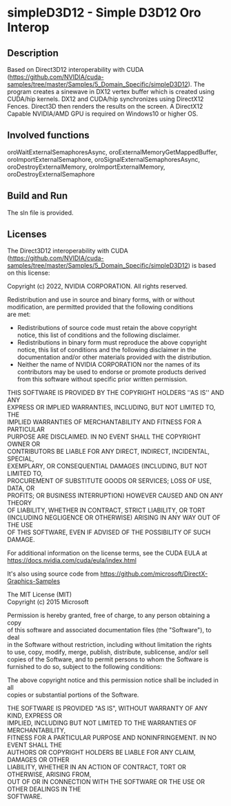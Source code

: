 # simpleD3D12 - Simple D3D12 Oro Interop

## Description

Based on Direct3D12 interoperability with CUDA (https://github.com/NVIDIA/cuda-samples/tree/master/Samples/5_Domain_Specific/simpleD3D12). The program creates a sinewave in DX12 vertex buffer which is created using CUDA/hip kernels. DX12 and CUDA/hip synchronizes using DirectX12 Fences. Direct3D then renders the results on the screen.  A DirectX12 Capable NVIDIA/AMD GPU is required on Windows10 or higher OS.


## Involved functions

oroWaitExternalSemaphoresAsync, oroExternalMemoryGetMappedBuffer, oroImportExternalSemaphore, oroSignalExternalSemaphoresAsync, oroDestroyExternalMemory, oroImportExternalMemory, oroDestroyExternalSemaphore

## Build and Run

The sln file is provided. 

## Licenses

The Direct3D12 interoperability with CUDA (https://github.com/NVIDIA/cuda-samples/tree/master/Samples/5_Domain_Specific/simpleD3D12) is based on this license:  
  
Copyright (c) 2022, NVIDIA CORPORATION. All rights reserved.  
  
Redistribution and use in source and binary forms, with or without  
modification, are permitted provided that the following conditions  
are met:  
 * Redistributions of source code must retain the above copyright  
   notice, this list of conditions and the following disclaimer.  
 * Redistributions in binary form must reproduce the above copyright  
   notice, this list of conditions and the following disclaimer in the  
   documentation and/or other materials provided with the distribution.  
 * Neither the name of NVIDIA CORPORATION nor the names of its  
   contributors may be used to endorse or promote products derived  
   from this software without specific prior written permission.  
  
THIS SOFTWARE IS PROVIDED BY THE COPYRIGHT HOLDERS ''AS IS'' AND ANY  
EXPRESS OR IMPLIED WARRANTIES, INCLUDING, BUT NOT LIMITED TO, THE  
IMPLIED WARRANTIES OF MERCHANTABILITY AND FITNESS FOR A PARTICULAR  
PURPOSE ARE DISCLAIMED.  IN NO EVENT SHALL THE COPYRIGHT OWNER OR  
CONTRIBUTORS BE LIABLE FOR ANY DIRECT, INDIRECT, INCIDENTAL, SPECIAL,  
EXEMPLARY, OR CONSEQUENTIAL DAMAGES (INCLUDING, BUT NOT LIMITED TO,  
PROCUREMENT OF SUBSTITUTE GOODS OR SERVICES; LOSS OF USE, DATA, OR  
PROFITS; OR BUSINESS INTERRUPTION) HOWEVER CAUSED AND ON ANY THEORY  
OF LIABILITY, WHETHER IN CONTRACT, STRICT LIABILITY, OR TORT  
(INCLUDING NEGLIGENCE OR OTHERWISE) ARISING IN ANY WAY OUT OF THE USE  
OF THIS SOFTWARE, EVEN IF ADVISED OF THE POSSIBILITY OF SUCH DAMAGE.  
  
For additional information on the license terms, see the CUDA EULA at  
https://docs.nvidia.com/cuda/eula/index.html  
  
  
  
  
  
It's also using source code from https://github.com/microsoft/DirectX-Graphics-Samples  
  
The MIT License (MIT)  
Copyright (c) 2015 Microsoft  
  
Permission is hereby granted, free of charge, to any person obtaining a copy  
of this software and associated documentation files (the "Software"), to deal  
in the Software without restriction, including without limitation the rights  
to use, copy, modify, merge, publish, distribute, sublicense, and/or sell  
copies of the Software, and to permit persons to whom the Software is  
furnished to do so, subject to the following conditions:  
  
The above copyright notice and this permission notice shall be included in all  
copies or substantial portions of the Software.  
  
THE SOFTWARE IS PROVIDED "AS IS", WITHOUT WARRANTY OF ANY KIND, EXPRESS OR  
IMPLIED, INCLUDING BUT NOT LIMITED TO THE WARRANTIES OF MERCHANTABILITY,  
FITNESS FOR A PARTICULAR PURPOSE AND NONINFRINGEMENT. IN NO EVENT SHALL THE  
AUTHORS OR COPYRIGHT HOLDERS BE LIABLE FOR ANY CLAIM, DAMAGES OR OTHER  
LIABILITY, WHETHER IN AN ACTION OF CONTRACT, TORT OR OTHERWISE, ARISING FROM,  
OUT OF OR IN CONNECTION WITH THE SOFTWARE OR THE USE OR OTHER DEALINGS IN THE  
SOFTWARE.  

